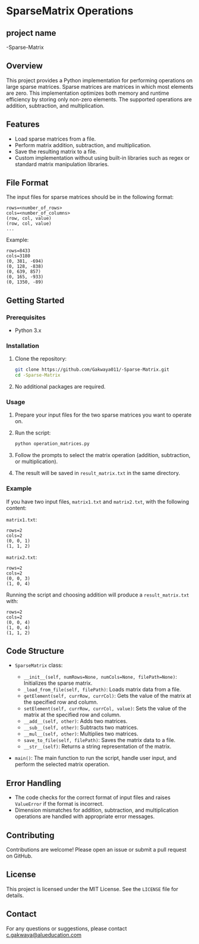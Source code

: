 # SparseMatrix Operations

## project name

-Sparse-Matrix

## Overview

This project provides a Python implementation for performing operations on large sparse matrices. Sparse matrices are matrices in which most elements are zero. This implementation optimizes both memory and runtime efficiency by storing only non-zero elements. The supported operations are addition, subtraction, and multiplication.

## Features

- Load sparse matrices from a file.
- Perform matrix addition, subtraction, and multiplication.
- Save the resulting matrix to a file.
- Custom implementation without using built-in libraries such as regex or standard matrix manipulation libraries.

## File Format

The input files for sparse matrices should be in the following format:

```
rows=<number_of_rows>
cols=<number_of_columns>
(row, col, value)
(row, col, value)
...
```

Example:

```
rows=8433
cols=3180
(0, 381, -694)
(0, 128, -838)
(0, 639, 857)
(0, 165, -933)
(0, 1350, -89)
```

## Getting Started

### Prerequisites

- Python 3.x

### Installation

1. Clone the repository:

   ```bash
   git clone https://github.com/Gakwaya011/-Sparse-Matrix.git
   cd -Sparse-Matrix
   ```

2. No additional packages are required.

### Usage

1. Prepare your input files for the two sparse matrices you want to operate on.

2. Run the script:

   ```bash
   python operation_matrices.py
   ```

3. Follow the prompts to select the matrix operation (addition, subtraction, or multiplication).

4. The result will be saved in `result_matrix.txt` in the same directory.

### Example

If you have two input files, `matrix1.txt` and `matrix2.txt`, with the following content:

`matrix1.txt`:

```
rows=2
cols=2
(0, 0, 1)
(1, 1, 2)
```

`matrix2.txt`:

```
rows=2
cols=2
(0, 0, 3)
(1, 0, 4)
```

Running the script and choosing addition will produce a `result_matrix.txt` with:

```
rows=2
cols=2
(0, 0, 4)
(1, 0, 4)
(1, 1, 2)
```

## Code Structure

- `SparseMatrix` class:

  - `__init__(self, numRows=None, numCols=None, filePath=None)`: Initializes the sparse matrix.
  - `_load_from_file(self, filePath)`: Loads matrix data from a file.
  - `getElement(self, currRow, currCol)`: Gets the value of the matrix at the specified row and column.
  - `setElement(self, currRow, currCol, value)`: Sets the value of the matrix at the specified row and column.
  - `__add__(self, other)`: Adds two matrices.
  - `__sub__(self, other)`: Subtracts two matrices.
  - `__mul__(self, other)`: Multiplies two matrices.
  - `save_to_file(self, filePath)`: Saves the matrix data to a file.
  - `__str__(self)`: Returns a string representation of the matrix.

- `main()`: The main function to run the script, handle user input, and perform the selected matrix operation.

## Error Handling

- The code checks for the correct format of input files and raises `ValueError` if the format is incorrect.
- Dimension mismatches for addition, subtraction, and multiplication operations are handled with appropriate error messages.

## Contributing

Contributions are welcome! Please open an issue or submit a pull request on GitHub.

## License

This project is licensed under the MIT License. See the `LICENSE` file for details.

## Contact

For any questions or suggestions, please contact c.gakwaya@alueducation.com
